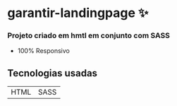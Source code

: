 # garantir-landingpage ✨

### Projeto criado em hmtl em conjunto com SASS

+ 100% Responsivo

## Tecnologias usadas

<table>
<tr>
<td>
HTML
</td>
<td>
SASS
</td>
</tr>
</table>
